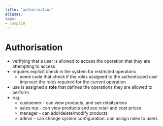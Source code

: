 ```yaml
---
title: "authorisation"
aliases: 
tags: 
- comp210
---
```



# Authorisation
- verifying that a user is allowed to access the operation that they are attempting to access
- requires explicit check in the system for restricted operatons
	- some code that check if the roles assigned to the authenticaed user intersect the roles required for the current operation
- use is assigned a **role** that defines the operations they are allowed to perform
- e.g.
	- custoemer - can view products, and see retail prices
	- sales rep - can view products and see retail and cost prices
	- manager - can add/delete/modify products
	- admin - can change system configuration. can assign roles to users